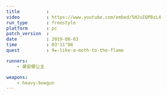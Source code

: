 ```yaml
---
title          :
video          : https://www.youtube.com/embed/5HJuIQPBzL4
run_type       : freestyle
platform       : pc
patch_version  : 
date           : 2019-08-03
time           : 03'11"08
quest          : 9★-like-a-moth-to-the-flame

runners:
    - 黛安娜公主

weapons:
    - heavy-bowgun
---
```

